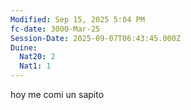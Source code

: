```yaml
---
Modified: Sep 15, 2025 5:04 PM
fc-date: 3000-Mar-25
Session-Date: 2025-09-07T06:43:45.000Z
Duine:
  Nat20: 2
  Nat1: 1
---
```

hoy me comi un sapito